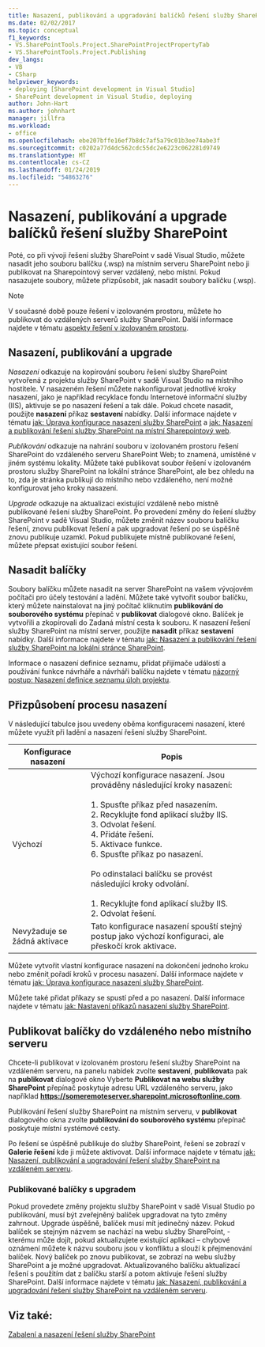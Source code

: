```yaml
---
title: Nasazení, publikování a upgradování balíčků řešení služby SharePoint | Dokumentace Microsoftu
ms.date: 02/02/2017
ms.topic: conceptual
f1_keywords:
- VS.SharePointTools.Project.SharePointProjectPropertyTab
- VS.SharePointTools.Project.Publishing
dev_langs:
- VB
- CSharp
helpviewer_keywords:
- deploying [SharePoint development in Visual Studio]
- SharePoint development in Visual Studio, deploying
author: John-Hart
ms.author: johnhart
manager: jillfra
ms.workload:
- office
ms.openlocfilehash: ebe207bffe16ef7b8dc7af5a79c01b3ee74abe3f
ms.sourcegitcommit: c0202a77d4dc562cdc55dc2e6223c062281d9749
ms.translationtype: MT
ms.contentlocale: cs-CZ
ms.lasthandoff: 01/24/2019
ms.locfileid: "54863276"
---
```

# <a name="deploy-publish-and-upgrade-sharepoint-solution-packages"></a>Nasazení, publikování a upgrade balíčků řešení služby SharePoint
  Poté, co při vývoji řešení služby SharePoint v sadě Visual Studio, můžete nasadit jeho souboru balíčku (.wsp) na místním serveru SharePoint nebo ji publikovat na Sharepointový server vzdálený, nebo místní. Pokud nasazujete soubory, můžete přizpůsobit, jak nasadit soubory balíčku (.wsp).  
  
> [!NOTE]  
>  V současné době pouze řešení v izolovaném prostoru, můžete ho publikovat do vzdálených serverů služby SharePoint. Další informace najdete v tématu [aspekty řešení v izolovaném prostoru](../sharepoint/sandboxed-solution-considerations.md).  
  
## <a name="deploy-publish-and-upgrade"></a>Nasazení, publikování a upgrade
 *Nasazení* odkazuje na kopírování souboru řešení služby SharePoint vytvořená z projektu služby SharePoint v sadě Visual Studio na místního hostitele. V nasazeném řešení můžete nakonfigurovat jednotlivé kroky nasazení, jako je například recyklace fondu Internetové informační služby (IIS), aktivuje se po nasazení řešení a tak dále. Pokud chcete nasadit, použijte **nasazení** příkaz **sestavení** nabídky. Další informace najdete v tématu [jak: Úprava konfigurace nasazení služby SharePoint](../sharepoint/how-to-edit-a-sharepoint-deployment-configuration.md) a [jak: Nasazení a publikování řešení služby SharePoint na místní Sharepointový web](../sharepoint/how-to-deploy-and-publish-a-sharepoint-solution-to-a-local-sharepoint-site.md).  
  
 *Publikování* odkazuje na nahrání souboru v izolovaném prostoru řešení SharePoint do vzdáleného serveru SharePoint Web; to znamená, umístěné v jiném systému lokality. Můžete také publikovat soubor řešení v izolovaném prostoru služby SharePoint na lokální stránce SharePoint, ale bez ohledu na to, zda je stránka publikují do místního nebo vzdáleného, není možné konfigurovat jeho kroky nasazení.  
  
 *Upgrade* odkazuje na aktualizaci existující vzdáleně nebo místně publikované řešení služby SharePoint. Po provedení změny do řešení služby SharePoint v sadě Visual Studio, můžete změnit název souboru balíčku řešení, znovu publikovat řešení a pak upgradovat řešení po se úspěšně znovu publikuje uzamkl. Pokud publikujete místně publikované řešení, můžete přepsat existující soubor řešení.  
  
## <a name="deploy-packages"></a>Nasadit balíčky
 Soubory balíčku můžete nasadit na server SharePoint na vašem vývojovém počítači pro účely testování a ladění. Můžete také vytvořit soubor balíčku, který můžete nainstalovat na jiný počítač kliknutím **publikování do souborového systému** přepínač v **publikovat** dialogové okno. Balíček je vytvořili a zkopírovali do Zadaná místní cesta k souboru. K nasazení řešení služby SharePoint na místní server, použijte **nasadit** příkaz **sestavení** nabídky. Další informace najdete v tématu [jak: Nasazení a publikování řešení služby SharePoint na lokální stránce SharePoint](../sharepoint/how-to-deploy-and-publish-a-sharepoint-solution-to-a-local-sharepoint-site.md).  
  
 Informace o nasazení definice seznamu, přidat přijímače událostí a používání funkce návrháře a návrháři balíčku najdete v tématu [názorný postup: Nasazení definice seznamu úloh projektu](../sharepoint/walkthrough-deploying-a-project-task-list-definition.md).  
  
## <a name="customize-the-deployment-process"></a>Přizpůsobení procesu nasazení
 V následující tabulce jsou uvedeny oběma konfiguracemi nasazení, které můžete využít při ladění a nasazení řešení služby SharePoint.  
  
|Konfigurace nasazení|Popis|  
|------------------------------|-----------------|  
|Výchozí|Výchozí konfigurace nasazení. Jsou prováděny následující kroky nasazení:<br /><br /> 1.  Spusťte příkaz před nasazením.<br />2.  Recyklujte fond aplikací služby IIS.<br />3.  Odvolat řešení.<br />4.  Přidáte řešení.<br />5.  Aktivace funkce.<br />6.  Spusťte příkaz po nasazení.<br /><br /> Po odinstalaci balíčku se provést následující kroky odvolání.<br /><br /> 1.  Recyklujte fond aplikací služby IIS.<br />2.  Odvolat řešení.|  
|Nevyžaduje se žádná aktivace|Tato konfigurace nasazení spouští stejný postup jako výchozí konfiguraci, ale přeskočí krok aktivace.|  
  
 Můžete vytvořit vlastní konfigurace nasazení na dokončení jednoho kroku nebo změnit pořadí kroků v procesu nasazení. Další informace najdete v tématu [jak: Úprava konfigurace nasazení služby SharePoint](../sharepoint/how-to-edit-a-sharepoint-deployment-configuration.md).  

 Můžete také přidat příkazy se spustí před a po nasazení. Další informace najdete v tématu [jak: Nastavení příkazů nasazení služby SharePoint](../sharepoint/how-to-set-sharepoint-deployment-commands.md).  
  
## <a name="publish-packages-to-a-remote-or-local-server"></a>Publikovat balíčky do vzdáleného nebo místního serveru
 Chcete-li publikovat v izolovaném prostoru řešení služby SharePoint na vzdáleném serveru, na panelu nabídek zvolte **sestavení**, **publikovat**a pak na **publikovat** dialogové okno Vyberte **Publikovat na webu služby SharePoint** přepínač poskytuje adresu URL vzdáleného serveru, jako například **https://someremoteserver.sharepoint.microsoftonline.com**.  
  
 Publikování řešení služby SharePoint na místním serveru, v **publikovat** dialogového okna zvolte **publikování do souborového systému** přepínač poskytuje místní systémové cesty.  
  
 Po řešení se úspěšně publikuje do služby SharePoint, řešení se zobrazí v **Galerie řešení** kde ji můžete aktivovat. Další informace najdete v tématu [jak: Nasazení, publikování a upgradování řešení služby SharePoint na vzdáleném serveru](../sharepoint/how-to-deploy-publish-and-upgrade-sharepoint-solutions-on-a-remote-server.md).  
  
### <a name="upgrade-published-packages"></a>Publikované balíčky s upgradem
 Pokud provedete změny projektu služby SharePoint v sadě Visual Studio po publikování, musí být zveřejněný balíček upgradovat na tyto změny zahrnout. Upgrade úspěšně, balíček musí mít jedinečný název. Pokud balíček se stejným názvem se nachází na webu služby SharePoint, - kterému může dojít, pokud aktualizujete existující aplikaci – chybové oznámení můžete k názvu souboru jsou v konfliktu a slouží k přejmenování balíček. Nový balíček po znovu publikovat, se zobrazí na webu služby SharePoint a je možné upgradovat. Aktualizovaného balíčku aktualizací řešení s použitím dat z balíčku starší a potom aktivuje řešení služby SharePoint. Další informace najdete v tématu [jak: Nasazení, publikování a upgradování řešení služby SharePoint na vzdáleném serveru](../sharepoint/how-to-deploy-publish-and-upgrade-sharepoint-solutions-on-a-remote-server.md).  
  
## <a name="see-also"></a>Viz také:
 [Zabalení a nasazení řešení služby SharePoint](../sharepoint/packaging-and-deploying-sharepoint-solutions.md)  

